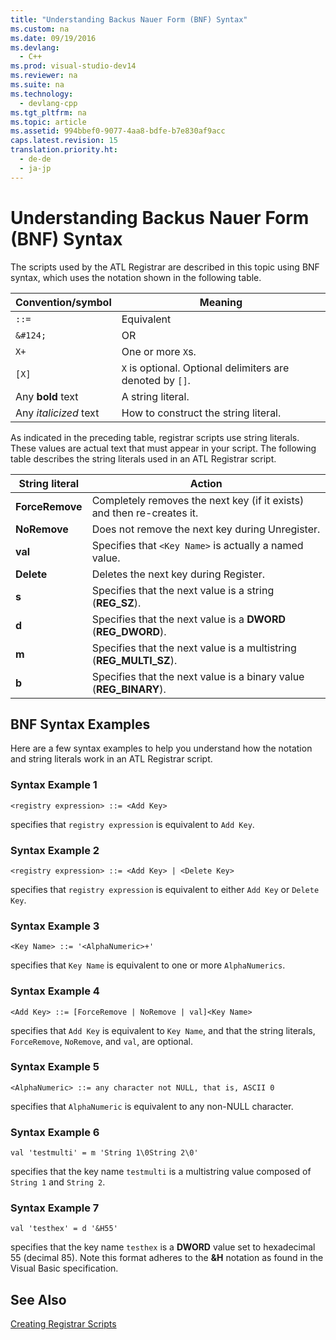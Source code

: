 ```yaml
---
title: "Understanding Backus Nauer Form (BNF) Syntax"
ms.custom: na
ms.date: 09/19/2016
ms.devlang: 
  - C++
ms.prod: visual-studio-dev14
ms.reviewer: na
ms.suite: na
ms.technology: 
  - devlang-cpp
ms.tgt_pltfrm: na
ms.topic: article
ms.assetid: 994bbef0-9077-4aa8-bdfe-b7e830af9acc
caps.latest.revision: 15
translation.priority.ht: 
  - de-de
  - ja-jp
---
```

# Understanding Backus Nauer Form (BNF) Syntax
The scripts used by the ATL Registrar are described in this topic using BNF syntax, which uses the notation shown in the following table.  
  
|Convention/symbol|Meaning|  
|------------------------|-------------|  
|`::=`|Equivalent|  
|`&#124;`|OR|  
|`X+`|One or more `X`s.|  
|`[X]`|`X` is optional. Optional delimiters are denoted by `[]`.|  
|Any **bold** text|A string literal.|  
|Any *italicized* text|How to construct the string literal.|  
  
 As indicated in the preceding table, registrar scripts use string literals. These values are actual text that must appear in your script. The following table describes the string literals used in an ATL Registrar script.  
  
|String literal|Action|  
|--------------------|------------|  
|**ForceRemove**|Completely removes the next key (if it exists) and then re-creates it.|  
|**NoRemove**|Does not remove the next key during Unregister.|  
|**val**|Specifies that `<Key Name>` is actually a named value.|  
|**Delete**|Deletes the next key during Register.|  
|**s**|Specifies that the next value is a string (**REG_SZ**).|  
|**d**|Specifies that the next value is a **DWORD** (**REG_DWORD**).|  
|**m**|Specifies that the next value is a multistring (**REG_MULTI_SZ**).|  
|**b**|Specifies that the next value is a binary value (**REG_BINARY**).|  
  
## BNF Syntax Examples  
 Here are a few syntax examples to help you understand how the notation and string literals work in an ATL Registrar script.  
  
### Syntax Example 1  
  
```  
<registry expression> ::= <Add Key>  
```  
  
 specifies that `registry expression` is equivalent to `Add Key`.  
  
### Syntax Example 2  
  
```  
<registry expression> ::= <Add Key> | <Delete Key>  
```  
  
 specifies that `registry expression` is equivalent to either `Add Key` or `Delete Key`.  
  
### Syntax Example 3  
  
```  
<Key Name> ::= '<AlphaNumeric>+'  
```  
  
 specifies that `Key Name` is equivalent to one or more `AlphaNumerics`.  
  
### Syntax Example 4  
  
```  
<Add Key> ::= [ForceRemove | NoRemove | val]<Key Name>  
```  
  
 specifies that `Add Key` is equivalent to `Key Name`, and that the string literals, `ForceRemove`, `NoRemove`, and `val`, are optional.  
  
### Syntax Example 5  
  
```  
<AlphaNumeric> ::= any character not NULL, that is, ASCII 0  
```  
  
 specifies that `AlphaNumeric` is equivalent to any non-NULL character.  
  
### Syntax Example 6  
  
```  
val 'testmulti' = m 'String 1\0String 2\0'  
```  
  
 specifies that the key name `testmulti` is a multistring value composed of `String 1` and `String 2`.  
  
### Syntax Example 7  
  
```  
val 'testhex' = d '&H55'  
```  
  
 specifies that the key name `testhex` is a **DWORD** value set to hexadecimal 55 (decimal 85). Note this format adheres to the **&H** notation as found in the Visual Basic specification.  
  
## See Also  
 [Creating Registrar Scripts](../vs140/Creating-Registrar-Scripts.md)